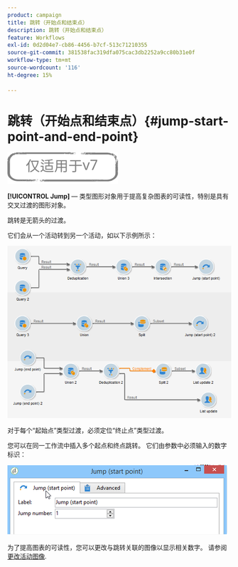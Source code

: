 ```yaml
---
product: campaign
title: 跳转（开始点和结束点）
description: 跳转（开始点和结束点）
feature: Workflows
exl-id: 0d2d04e7-cb86-4456-b7cf-513c71210355
source-git-commit: 381538fac319dfa075cac3db2252a9cc80b31e0f
workflow-type: tm+mt
source-wordcount: '116'
ht-degree: 15%

---
```


# 跳转（开始点和结束点）{#jump-start-point-and-end-point}

![](../../assets/v7-only.svg)

**[!UICONTROL Jump]**  — 类型图形对象用于提高复杂图表的可读性，特别是具有交叉过渡的图形对象。

跳转是无箭头的过渡。

它们会从一个活动转到另一个活动，如以下示例所示：

![](assets/s_user_segmentation_jump_sample.png)

对于每个“起始点”类型过渡，必须定位“终止点”类型过渡。

您可以在同一工作流中插入多个起点和终点跳转。 它们由参数中必须输入的数字标识：

![](assets/s_user_segmentation_jump_in.png)

为了提高图表的可读性，您可以更改与跳转关联的图像以显示相关数字。 请参阅 [更改活动图像](managing-activity-images.md).
